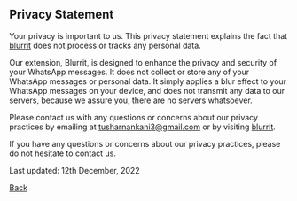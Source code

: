 ## Privacy Statement

Your privacy is important to us. This privacy statement explains the fact that [blurrit](https://tusharnankani.github.io/blurrit) does not process or tracks any personal data.

Our extension, Blurrit, is designed to enhance the privacy and security of your WhatsApp messages. It does not collect or store any of your WhatsApp messages or personal data. It simply applies a blur effect to your WhatsApp messages on your device, and does not transmit any data to our servers, because we assure you, there are no servers whatsoever.

Please contact us with any questions or concerns about our privacy practices by emailing at tusharnankani3@gmail.com or by visiting [blurrit](https://tusharnankani.github.io/blurrit).

If you have any questions or concerns about our privacy practices, please do not hesitate to contact us.

Last updated: 12th December, 2022

[Back](/README)